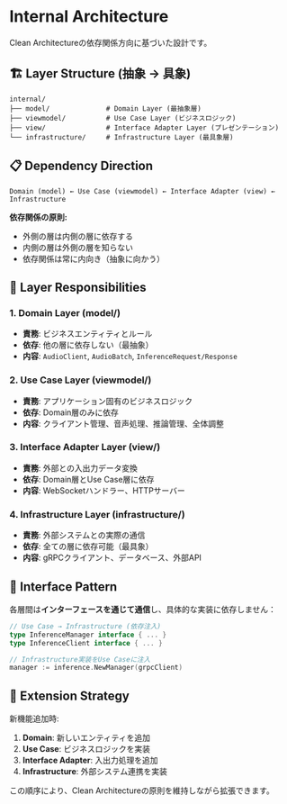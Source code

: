 # Internal Architecture

Clean Architectureの依存関係方向に基づいた設計です。

## 🏗️ Layer Structure (抽象 → 具象)

```
internal/
├── model/              # Domain Layer (最抽象層)
├── viewmodel/          # Use Case Layer (ビジネスロジック)
├── view/               # Interface Adapter Layer (プレゼンテーション)
└── infrastructure/     # Infrastructure Layer (最具象層)
```

## 📋 Dependency Direction

```
Domain (model) ← Use Case (viewmodel) ← Interface Adapter (view) ← Infrastructure
```

**依存関係の原則:**
- 外側の層は内側の層に依存する
- 内側の層は外側の層を知らない
- 依存関係は常に内向き（抽象に向かう）

## 🎯 Layer Responsibilities

### 1. Domain Layer (model/)
- **責務**: ビジネスエンティティとルール
- **依存**: 他の層に依存しない（最抽象）
- **内容**: `AudioClient`, `AudioBatch`, `InferenceRequest/Response`

### 2. Use Case Layer (viewmodel/)
- **責務**: アプリケーション固有のビジネスロジック
- **依存**: Domain層のみに依存
- **内容**: クライアント管理、音声処理、推論管理、全体調整

### 3. Interface Adapter Layer (view/)
- **責務**: 外部との入出力データ変換
- **依存**: Domain層とUse Case層に依存
- **内容**: WebSocketハンドラー、HTTPサーバー

### 4. Infrastructure Layer (infrastructure/)
- **責務**: 外部システムとの実際の通信
- **依存**: 全ての層に依存可能（最具象）
- **内容**: gRPCクライアント、データベース、外部API

## 🔄 Interface Pattern

各層間は**インターフェースを通じて通信**し、具体的な実装に依存しません：

```go
// Use Case → Infrastructure (依存注入)
type InferenceManager interface { ... }
type InferenceClient interface { ... }

// Infrastructure実装をUse Caseに注入
manager := inference.NewManager(grpcClient)
```

## 🚀 Extension Strategy

新機能追加時:
1. **Domain**: 新しいエンティティを追加
2. **Use Case**: ビジネスロジックを実装
3. **Interface Adapter**: 入出力処理を追加
4. **Infrastructure**: 外部システム連携を実装

この順序により、Clean Architectureの原則を維持しながら拡張できます。